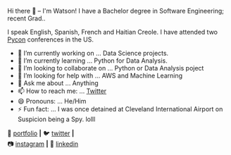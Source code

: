 Hi there 👋 – I'm Watson!
I have a Bachelor degree in Software Engineering; recent Grad..

I speak English, Spanish, French and  Haitian Creole. I have attended two [Pycon](https://us.pycon.org/2020/) conferences in the US.

- 🔭 I’m currently working on ... Data Science projects.
- 🌱 I’m currently learning ... Python for Data Analysis.
- 👯 I’m looking to collaborate on ... Python or Data Analysis poject
- 🤔 I’m looking for help with ... AWS and Machine Learning
- 💬 Ask me about ... Anything
- 📫 How to reach me: ... [Twitter](https://twitter.com/WMarcelain)
- 😄 Pronouns: ... He/Him
- ⚡ Fun fact: ... I was once detained at Cleveland International Airport on Suspicion being a Spy. lolll 

🏡 [portfolio][portfolio] **|** 
🐦 [twitter][twitter] **|**  
📷 [instagram][instagram] **|** 
👔 [linkedin][linkedin]


[portfolio]: https://mystifying-heisenberg-4debed.netlify.app/
[twitter]: https://twitter.com/WMarcelain
[instagram]: https://instagram.com/watsongm
[linkedin]: https://www.linkedin.com/in/watson-marcelain-0a13a3ba/


